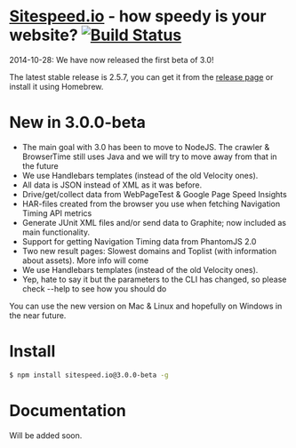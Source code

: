 <a href="http://www.sitespeed.io" target="_blank">Sitespeed.io</a> - how speedy is your website? [![Build Status](https://travis-ci.org/sitespeedio/sitespeed.io.svg?branch=master)](http://travis-ci.org/sitespeedio/sitespeed.io)
=============

2014-10-28: We have now released the first beta of 3.0!

The latest stable release is 2.5.7, you can get it from the <a href="https://github.com/sitespeedio/sitespeed.io/releases/tag/v2.5.7">release page</a> or install it using Homebrew.


New in 3.0.0-beta
=============
* The main goal with 3.0 has been to move to NodeJS. The crawler & BrowserTime still uses Java and we will try to move away from that in the future
* We use Handlebars templates (instead of the old Velocity ones).
* All data is JSON instead of XML as it was before.
* Drive/get/collect data from WebPageTest & Google Page Speed Insights
* HAR-files created from the browser you use when fetching Navigation Timing API metrics
* Generate JUnit XML files and/or send data to Graphite; now included as main functionality.
* Support for getting Navigation Timing data from PhantomJS 2.0
* Two new result pages: Slowest domains and Toplist (with information about assets). More info will come
* We use Handlebars templates (instead of the old Velocity ones).
* Yep, hate to say it but the parameters to the CLI has changed, so please check --help to see how you should do

You can use the new version on Mac & Linux and hopefully on Windows in the near future.

Install 
=============
```bash
$ npm install sitespeed.io@3.0.0-beta -g
```

Documentation
=============
Will be added soon.

